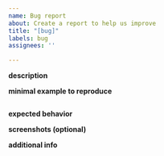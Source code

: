 ```yaml
---
name: Bug report
about: Create a report to help us improve
title: "[bug]"
labels: bug
assignees: ''

---
```


**description**

**minimal example to reproduce**
```julia

```

**expected behavior**

**screenshots (optional)**

**additional info**
